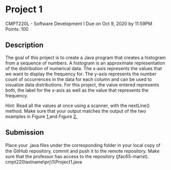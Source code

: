 ﻿# Project 1
CMPT220L - Software Development I
Due on Oct 9, 2020 by 11:59PM
Points: 100

## Description
The goal of this project is to create a Java program that creates a histogram from a sequence of numbers. A
histogram is an approximate representation of the distribution of numerical data. The x-axis represents the
values that we want to display the frequency for. The y-axis represents the number count of occurrences in
the data for each column and can be used to visualize data distributions.
For this project, the value entered represents both, the label for the x-axis as well as the value that
represents the frequency.

Hint: Read all the values at once using a scanner, with the nextLine() method. Make sure that your
output matches the output of the two examples in Figure [1](#br2)[ ](#br2)and Figure [2.](#br2)

## Submission
Place your .java ﬁles under the corresponding folder in your local copy of the GitHub repository, commit and
push it to the remote repository. Make sure that the professor has access to the repository (jfac65-marist).
cmpt220lastname\prj\1\Project1.java
